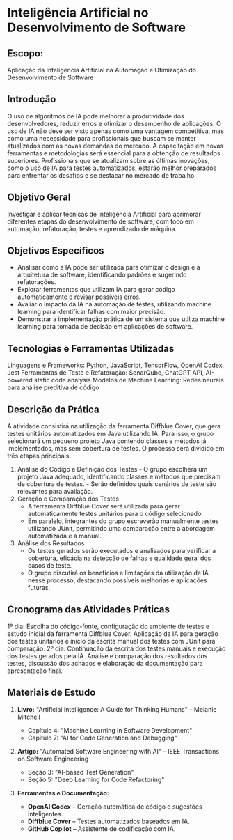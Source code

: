 # Inteligência Artificial no Desenvolvimento de Software
## Escopo: 
Aplicação da Inteligência Artificial na Automação e Otimização do Desenvolvimento de Software

## Introdução

O uso de algoritmos de IA pode melhorar a produtividade dos desenvolvedores, reduzir erros e otimizar o desempenho de aplicações.
O uso de IA não deve ser visto apenas como uma vantagem competitiva, mas como uma necessidade para profissionais que buscam se manter atualizados com as novas demandas do mercado. 
A capacitação em novas ferramentas e metodologias será essencial para a obtenção de resultados superiores. Profissionais que se atualizam sobre as últimas inovações, como o uso de IA para testes automatizados, estarão melhor preparados para enfrentar os desafios e se destacar no mercado de trabalho.

## Objetivo Geral
Investigar e aplicar técnicas de Inteligência Artificial para aprimorar diferentes etapas do desenvolvimento de software, com foco em automação, refatoração, testes e aprendizado de máquina.

## Objetivos Específicos
- Analisar como a IA pode ser utilizada para otimizar o design e a arquitetura de software, identificando padrões e sugerindo refatorações.
- Explorar ferramentas que utilizam IA para gerar código automaticamente e revisar possíveis erros.
- Avaliar o impacto da IA na automação de testes, utilizando machine learning para identificar falhas com maior precisão.
- Demonstrar a implementação prática de um sistema que utiliza machine learning para tomada de decisão em aplicações de software.

## Tecnologias e Ferramentas Utilizadas
Linguagens e Frameworks: Python, JavaScript, TensorFlow, OpenAI Codex, Jest 
Ferramentas de Teste e Refatoração: SonarQube, ChatGPT API, AI-powered static code analysis
Modelos de Machine Learning: Redes neurais para análise preditiva de código

## Descrição da Prática
A atividade consistirá na utilização da ferramenta Diffblue Cover, que gera testes unitários automatizados em Java utilizando IA. Para isso, o grupo selecionará um pequeno projeto Java contendo classes e métodos já implementados, mas sem cobertura de testes. O processo será dividido em três etapas principais:
  1.	Análise do Código e Definição dos Testes
     - O grupo escolherá um projeto Java adequado, identificando classes e métodos que precisam de cobertura de testes.
     - Serão definidos quais cenários de teste são relevantes para avaliação.
2.	Geração e Comparação dos Testes
    -	A ferramenta Diffblue Cover será utilizada para gerar automaticamente testes unitários para o código selecionado.
    -	Em paralelo, integrantes do grupo escreverão manualmente testes utilizando JUnit, permitindo uma comparação entre a abordagem automatizada e a manual.
3.	Análise dos Resultados
    -	Os testes gerados serão executados e analisados para verificar a cobertura, eficácia na detecção de falhas e qualidade geral dos casos de teste.
    -	O grupo discutirá os benefícios e limitações da utilização de IA nesse processo, destacando possíveis melhorias e aplicações futuras.

## Cronograma das Atividades Práticas
1º dia: Escolha do código-fonte, configuração do ambiente de testes e estudo inicial da ferramenta Diffblue Cover. Aplicação da IA para geração dos testes unitários e início da escrita manual dos testes com JUnit para comparação.
2º dia: Continuação da escrita dos testes manuais e execução dos testes gerados pela IA. Análise e comparação dos resultados dos testes, discussão dos achados e elaboração da documentação para apresentação final.


## Materiais de Estudo
1. **Livro:** "Artificial Intelligence: A Guide for Thinking Humans" – Melanie Mitchell
   - Capítulo 4: "Machine Learning in Software Development"
   - Capítulo 7: "AI for Code Generation and Debugging"

2. **Artigo:** "Automated Software Engineering with AI" – IEEE Transactions on Software Engineering
   - Seção 3: "AI-based Test Generation"
   - Seção 5: "Deep Learning for Code Refactoring"

3. **Ferramentas e Documentação:**
   - **OpenAI Codex** – Geração automática de código e sugestões inteligentes.
   - **Diffblue Cover** – Testes automatizados baseados em IA.
   - **GitHub Copilot** – Assistente de codificação com IA.

